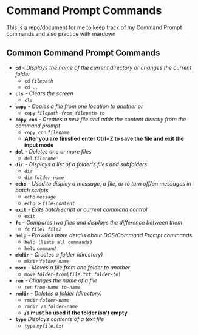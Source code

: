  # Command Prompt Commands
 
This is a repo/document for me to keep track of my Command Prompt commands and also practice with mardown

## Common Command Prompt Commands
- **`cd`** - _Displays the name of the current directory or changes the current folder_
    - `cd` _`filepath`_
    - `cd ..`
- **`cls`** - _Clears the screen_
    - `cls`
- **`copy`** - _Copies a file from one location to another or_
    - `copy` _`filepath-from filepath-to`_
- **`copy con`** - _Creates a new file and adds the content directly from the command prompt_
    - `copy con` _`filename`_
    - **After you are finished enter Ctrl+Z to save the file and exit the input mode**
- **`del`** - _Deletes one or more files_
    - `del` _`filename`_
- **`dir`** - _Displays a list of a folder's files and subfolders_
    - `dir`
    - `dir` _`folder-name`_
- **`echo`** - _Used to display a message, a file, or to turn off/on messages in batch scripts_
    - `echo` _`message`_
    - `echo >` _`file-content`_
- **`exit`** - _Exits batch script or current command control_
    - `exit`
- **`fc`** - _Compares two files and displays the difference between them_
    - `fc` _`file1 file2`_
- **`help`** - _Provides more details about DOS/Command Prompt commands_
    - `help (lists all commands)`
    - `help` _`command`_
- **`mkdir`** - _Creates a folder (directory)_
    - `mkdir` _`folder-name`_
- **`move`** - _Moves a file from one folder to another_
    - `move` _`folder-from\file.txt folder-to\`_
- **`ren`** - _Changes the name of a file_
    - `ren` _`from-name to-name`_
- **`rmdir`** - _Deletes a folder (directory)_
    - `rmdir` _`folder-name`_
    - `rmdir /s` _`folder-name`_
    - **/s must be used if the folder isn't empty**
- **`type`** _Displays contents of a text file_
    - `type` _`myfile.txt`_